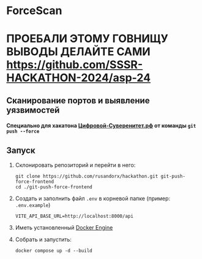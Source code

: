 # ForceScan

# ПРОЕБАЛИ ЭТОМУ ГОВНИЩУ ВЫВОДЫ ДЕЛАЙТЕ САМИ https://github.com/SSSR-HACKATHON-2024/asp-24

## Сканирование портов и выявление уязвимостей

#### Специально для хакатона [Цифровой-Суверенитет.рф](https://xn----ctbbmaapfe8bebxhmwbjl2b.xn--p1ai/) от команды `git push --force`

## Запуск
1. Склонировать репозиторий и перейти в него:

    ```
    git clone https://github.com/rusandorx/hackathon.git git-push-force-frontend
    cd ./git-push-force-frontend
    ```

2. Создать и заполнить файл `.env` в корневой папке (пример: `.env.example`)
   ```
   VITE_API_BASE_URL=http://localhost:8000/api
   ```
3. Иметь установленный [Docker Engine](https://docs.docker.com/engine/)
4. Собрать и запустить:
    ```
    docker compose up -d --build
    ```
